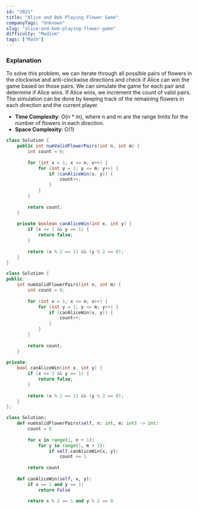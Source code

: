 ```yaml
---
id: "3021"
title: "Alice and Bob Playing Flower Game"
companyTags: "Unknown"
slug: "alice-and-bob-playing-flower-game"
difficulty: "Medium"
tags: ["Math"]
---
```


### Explanation
To solve this problem, we can iterate through all possible pairs of flowers in the clockwise and anti-clockwise directions and check if Alice can win the game based on those pairs. We can simulate the game for each pair and determine if Alice wins. If Alice wins, we increment the count of valid pairs. The simulation can be done by keeping track of the remaining flowers in each direction and the current player.

- **Time Complexity**: O(n * m), where n and m are the range limits for the number of flowers in each direction.
- **Space Complexity**: O(1)
```java
class Solution {
    public int numValidFlowerPairs(int n, int m) {
        int count = 0;
        
        for (int x = 1; x <= n; x++) {
            for (int y = 1; y <= m; y++) {
                if (canAliceWin(x, y)) {
                    count++;
                }
            }
        }
        
        return count;
    }
    
    private boolean canAliceWin(int x, int y) {
        if (x == 1 && y == 1) {
            return false;
        }
        
        return (x % 2 == 1) && (y % 2 == 0);
    }
}
```

```cpp
class Solution {
public:
    int numValidFlowerPairs(int n, int m) {
        int count = 0;
        
        for (int x = 1; x <= n; x++) {
            for (int y = 1; y <= m; y++) {
                if (canAliceWin(x, y)) {
                    count++;
                }
            }
        }
        
        return count;
    }
    
private:
    bool canAliceWin(int x, int y) {
        if (x == 1 && y == 1) {
            return false;
        }
        
        return (x % 2 == 1) && (y % 2 == 0);
    }
};
```

```python
class Solution:
    def numValidFlowerPairs(self, n: int, m: int) -> int:
        count = 0
        
        for x in range(1, n + 1):
            for y in range(1, m + 1):
                if self.canAliceWin(x, y):
                    count += 1
        
        return count
    
    def canAliceWin(self, x, y):
        if x == 1 and y == 1:
            return False
        
        return x % 2 == 1 and y % 2 == 0
```